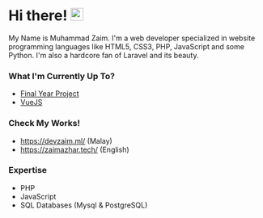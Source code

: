 # Hi there! <span><img src="https://media.giphy.com/media/hvRJCLFzcasrR4ia7z/giphy.gif" width="25px"></span>
My Name is Muhammad Zaim. I'm a web developer specialized in website programming languages like HTML5, CSS3, PHP, JavaScript and some Python. I'm also a hardcore fan of Laravel and its beauty.

### What I'm Currently Up To?
- [Final Year Project](https://github.com/zaimazhar97/Golf-Scoring-System)
- [VueJS](https://vuejs.org/)

### Check My Works!
- https://devzaim.ml/ (Malay)
- https://zaimazhar.tech/ (English)

### Expertise
- PHP
- JavaScript
- SQL Databases (Mysql & PostgreSQL)
